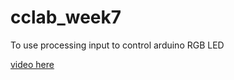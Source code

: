 # cclab_week7
To use processing input to control arduino RGB LED 

[video here](https://drive.google.com/file/d/0B-n1Xw71TPBRTHpGYVlFOWFURFk/view?usp=sharing)

